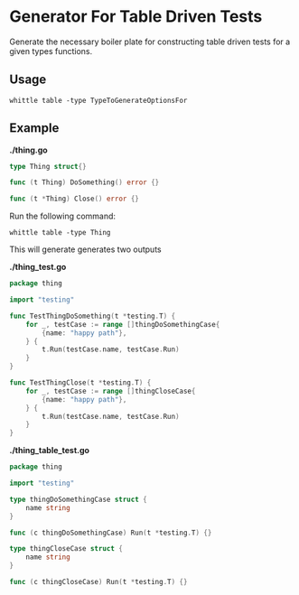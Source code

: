# Generator For Table Driven Tests 

Generate the necessary boiler plate for constructing table driven tests for a given types functions.

## Usage

`whittle table -type TypeToGenerateOptionsFor`

## Example

**./thing.go**

```go
type Thing struct{}

func (t Thing) DoSomething() error {}

func (t *Thing) Close() error {}
```

Run the following command:

`whittle table -type Thing`

This will generate generates two outputs 

**./thing_test.go**

```go
package thing

import "testing"

func TestThingDoSomething(t *testing.T) {
	for _, testCase := range []thingDoSomethingCase{
		{name: "happy path"},
	} {
		t.Run(testCase.name, testCase.Run)
	}
}

func TestThingClose(t *testing.T) {
	for _, testCase := range []thingCloseCase{
		{name: "happy path"},
	} {
		t.Run(testCase.name, testCase.Run)
	}
}
```


**./thing_table_test.go**

```go
package thing

import "testing"

type thingDoSomethingCase struct {
	name string
}

func (c thingDoSomethingCase) Run(t *testing.T) {}

type thingCloseCase struct {
	name string
}

func (c thingCloseCase) Run(t *testing.T) {}
```
